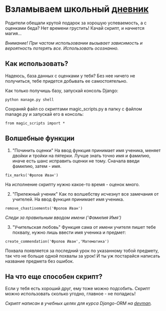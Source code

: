 # Взламываем школьный [дневник](https//:github.com/devmanorg/e-diary/tree/master/)



Родители обещали крутой подарок за хорошую успеваемость, а с оценками беда? Нет времени грустить! Качай скрипт, и начнется магия...

_Внимание! При частом использовании вызывает зависимость и вероятность потерять все. Использовать осознанно._



## Как использовать?



Надеюсь, база данных с оценками у тебя? Без нее ничего не получиться, тебе придется добывать ее самостоятельно.

Как только получишь базу, запускай консоль Django:
```
python manage.py shell
```

Сохраняй файл со скриптами magic_scripts.py в папку с файлом manage.py и запускай его в консоль:
```
from magic_scripts import *
```


## Волшебные функции



1. "Починить оценки"
На ввод функция принимает имя ученика, меняет двойки и тройки на пятерки. Лучше знать точно имя и фамилию, иначе есть шанс исправить оценки не тому. Сначала введи фамилию, затем - имя.
```
fix_marks('Фролов Иван')
```
На исполнение скрипту нужно какое-то время - оценок много.


2. "Прилежный ученик"
Как по волшебству исчезнут все замечания от учителей. На ввод функция принимает имя ученика.
```
remove_chastisements('Фролов Иван')
```
_Cледи за правильным вводом имени ('Фамилия Имя')_


3. "Учительская любовь"
Функция сама от имени учителя пишет тебе похвалу, нужно лишь ввести имя ученика и предмет:
```
create_commendation('Фролов Иван','Математика')
```

Похвала появляется за последний урок по указанному тобой предмету, так что не больше одной похвалы за урок! И ты уж постарайся написать название предмета без ошибок.



## На что еще способен скрипт?



Если у тебя есть хороший друг, ему тоже можно подсобить. Скрипт можно использовать сколько угодно, главное - не попадись!




_Скрипт написан в учебных целях для курса Django-ORM на [devman](https//:dvmn.org/)._
